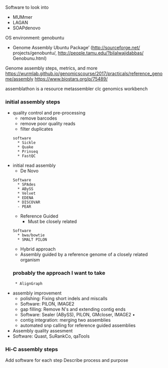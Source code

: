 Software to look into
* MUMmer
* LAGAN
* SOAPdenovo

OS environment: genobuntu
* Genome Assembly Ubuntu Package’ (http://sourceforge.net/ projects/genobuntu/, http://people.tamu.edu/?bilalwajidabbas/ Genobunu.html)

Genome assembly steps, metrics, and more
https://wurmlab.github.io/genomicscourse/2017/practicals/reference_genome/assembly
https://www.biostars.org/p/75489/

assemblathon is a resource
metassembler
clc genomics workbench

### initial assembly steps 
* quality control and pre-processing
  * remove barcodes
  * remove poor quality reads
  * filter duplicates  
  ~~~
  software
    * Sickle
    * Quake
    * Prinseq
    * FastQC
  ~~~  
* initial read assembly
  * De Novo
  ~~~ 
  Software
    * SPAdes
    * ABySS
    * Velvet
    * EDENA
    * DISCOVAR
    - PEAR
   ~~~
  * Reference Guided
    * Must be closely related
  ~~~
  Software
    * bwa/bowtie
    * SMALT PILON
  ~~~ 
   * Hybrid approach
    * Assembly guided by a reference genome of a closely related organism
    ### probably the approach I want to take
   ~~~
    * AlignGraph
   ~~~
* assembly improvement  
  * polishing:
   Fixing short indels and miscalls
   * Software: PILON, IMAGE2
  * gap filling:
   Remove N's and extending contig ends
   * Software: Sealer (ABySS), PILON, GMcloser, IMAGE2 •
  * contig integration:
   merging two assemblies
  * automated snp calling for reference guided assemblies
* Assembly quality assesment
 * Software: Quast, SuRankCo, qaTools

### Hi-C assembly steps

Add software for each step
Describe process and purpose
